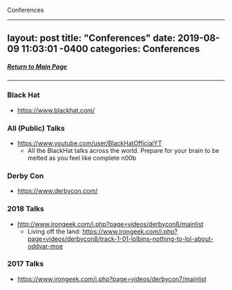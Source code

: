 Conferences

---
layout: post
title:  "Conferences"
date:   2019-08-09 11:03:01 -0400
categories: Conferences
---
##### [Return to Main Page](https://thegetch.github.io/penetration/testing/resources/2020/07/24/Home/)

---

### Black Hat
- https://www.blackhat.com/

### All (Public) Talks
- https://www.youtube.com/user/BlackHatOfficialYT
    - All the BlackHat talks across the world. Prepare for your brain to be melted as you feel like complete n00b

### Derby Con
- https://www.derbycon.com/

### 2018 Talks
- http://www.irongeek.com/i.php?page=videos/derbycon8/mainlist
	- Living off the land: https://www.irongeek.com/i.php?page=videos/derbycon8/track-1-01-lolbins-nothing-to-lol-about-oddvar-moe

### 2017 Talks
- https://www.irongeek.com/i.php?page=videos/derbycon7/mainlist

